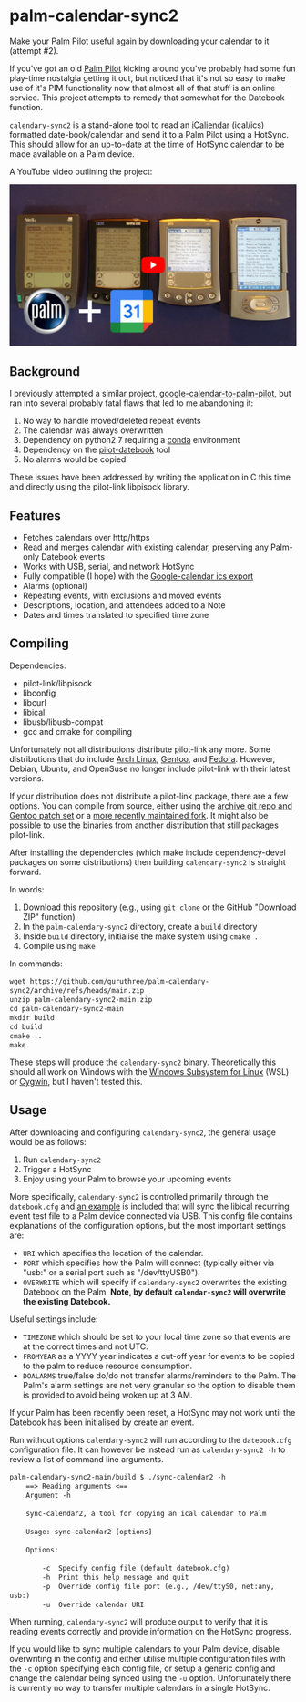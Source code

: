 # palm-calendar-sync2
Make your Palm Pilot useful again by downloading your calendar to it (attempt #2).

If you've got an old [Palm Pilot](https://en.wikipedia.org/wiki/PalmPilot) kicking around you've probably had some fun play-time nostalgia getting it out, but noticed that it's not so easy to make use of it's PIM functionality now that almost all of that stuff is an online service. This project attempts to remedy that somewhat for the Datebook function.

`calendary-sync2` is a stand-alone tool to read an [iCaliendar](https://en.wikipedia.org/wiki/ICalendar) (ical/ics)  formatted date-book/calendar and send it to a Palm Pilot using a HotSync. This should allow for an up-to-date at the time of HotSync calendar to be made available on a Palm device.

A YouTube video outlining the project:

[![Getting Google Calendar on a Palm Pilot](resources/youtube-thumb.jpg)](https://www.youtube.com/watch?v=iAAXIlFZGh8)

## Background

I previously attempted a similar project, [google-calendar-to-palm-pilot](https://github.com/guruthree/google-calendar-to-palm-pilot), but ran into several probably fatal flaws that led to me abandoning it:

1. No way to handle moved/deleted repeat events
2. The calendar was always overwritten
3. Dependency on python2.7 requiring a [conda](https://docs.conda.io/en/latest/) environment
4. Dependency on the [pilot-datebook](https://github.com/guruthree/pilot-datebook) tool
5. No alarms would be copied

These issues have been addressed by writing the application in C this time and directly using the pilot-link libpisock library.

## Features

* Fetches calendars over http/https
* Read and merges calendar with existing calendar, preserving any Palm-only Datebook events
* Works with USB, serial, and network HotSync
* Fully compatible (I hope) with the [Google-calendar ics export](https://support.google.com/calendar/answer/37648?hl=en#zippy=%2Cget-your-calendar-view-only)
* Alarms (optional)
* Repeating events, with exclusions and moved events
* Descriptions, location, and attendees added to a Note
* Dates and times translated to specified time zone

## Compiling

Dependencies:

* pilot-link/libpisock
* libconfig
* libcurl
* libical
* libusb/libusb-compat
* gcc and cmake for compiling

Unfortunately not all distributions distribute pilot-link any more. Some distributions that do include [Arch Linux](https://aur.archlinux.org/packages/pilot-link), [Gentoo](https://packages.gentoo.org/packages/app-pda/pilot-link), and [Fedora](https://packages.fedoraproject.org/pkgs/pilot-link/pilot-link/). However, Debian, Ubuntu, and OpenSuse no longer include pilot-link with their latest versions.

If your distribution does not distribute a pilot-link package, there are a few options. You can compile from source, either using the [archive git repo and Gentoo patch set](https://github.com/jichu4n/pilot-link/issues/3) or a [more recently maintained fork](https://github.com/desrod/pilot-link). It might also be possible to use the binaries from another distribution that still packages pilot-link.

After installing the dependencies (which make include dependency-devel packages on some distributions) then building `calendary-sync2` is straight forward.

In words:

1. Download this repository (e.g., using `git clone` or the GitHub "Download ZIP" function)
1. In the `palm-calendary-sync2` directory, create a `build` directory
1. Inside `build` directory, initialise the make system using `cmake ..`
1. Compile using `make`

In commands:

```
wget https://github.com/guruthree/palm-calendary-sync2/archive/refs/heads/main.zip
unzip palm-calendary-sync2-main.zip
cd palm-calendary-sync2-main
mkdir build
cd build
cmake ..
make
```

These steps will produce the `calendary-sync2` binary. Theoretically this should all work on Windows with the [Windows Subsystem for Linux](https://learn.microsoft.com/en-us/windows/wsl/install) (WSL) or [Cygwin](https://www.cygwin.com/), but I haven't tested this.

## Usage

After downloading and configuring `calendary-sync2`, the general usage would be as follows:

1. Run `calendary-sync2`
2. Trigger a HotSync
3. Enjoy using your Palm to browse your upcoming events

More specifically, `calendary-sync2` is controlled primarily through the `datebook.cfg` and [an example](https://github.com/guruthree/palm-calendary-sync2/blob/main/datebook.cfg) is included that will sync the libical recurring event test file to a Palm device connected via USB. This config file contains explanations of the configuration options, but the most important settings are:

* `URI` which specifies the location of the calendar.
* `PORT` which specifies how the Palm will connect (typically either via "usb:" or a serial port such as "/dev/ttyUSB0").
* `OVERWRITE` which will specify if `calendary-sync2` overwrites the existing Datebook on the Palm. **Note, by default `calendar-sync2` will overwrite the existing Datebook.**

Useful settings include:

* `TIMEZONE` which should be set to your local time zone so that events are at the correct times and not UTC.
* `FROMYEAR` as a YYYY year indicates a cut-off year for events to be copied to the palm to reduce resource consumption.
* `DOALARMS` true/false do/do not transfer alarms/reminders to the Palm. The Palm's alarm settings are not very granular so the option to disable them is provided to avoid being woken up at 3 AM.

If your Palm has been recently been reset, a HotSync may not work until the Datebook has been initialised by create an event.

Run without options `calendary-sync2` will run according to the `datebook.cfg` configuration file. It can however be instead run as `calendary-sync2 -h` to review a list of command line arguments.

```
palm-calendary-sync2-main/build $ ./sync-calendar2 -h
    ==> Reading arguments <==
    Argument -h

    sync-calendar2, a tool for copying an ical calendar to Palm

    Usage: sync-calendar2 [options]

    Options:

        -c  Specify config file (default datebook.cfg)
        -h  Print this help message and quit
        -p  Override config file port (e.g., /dev/ttyS0, net:any, usb:)
        -u  Override calendar URI
```

When running, `calendary-sync2` will produce output to verify that it is reading events correctly and provide information on the HotSync progress.

If you would like to sync multiple calendars to your Palm device, disable overwriting in the config and either utilise multiple configuration files with the `-c` option specifying each config file, or setup a generic config and change the calendar being synced using the `-u` option. Unfortunately there is currently no way to transfer multiple calendars in a single HotSync.
